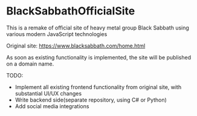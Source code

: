 # BlackSabbathOfficialSite
This is a remake of official site of heavy metal group Black Sabbath using various modern JavaScript technologies

Original site: 
https://www.blacksabbath.com/home.html

As soon as existing functionality is implemented, the site will be published on a domain name.

TODO:
- Implement all existing frontend functionality from original site, with substantial UI/UX changes
- Write backend side(separate repository, using C# or Python)
- Add social media integrations
